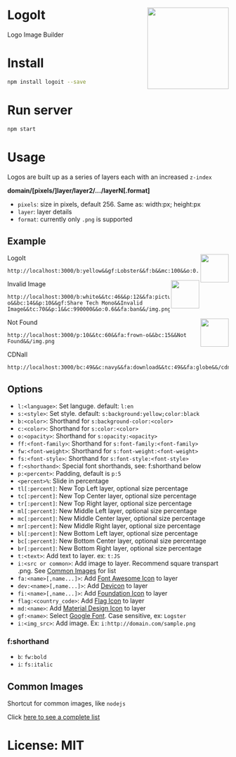 # LogoIt <img src="https://raw.githubusercontent.com/yieme/logoit/master/img/logo.jpg" align="right" height="185" border="0">

Logo Image Builder

# Install

```sh
npm install logoit --save
```

# Run server

```sh
npm start
```

# Usage

Logos are built up as a series of layers each with an increased ```z-index```

**domain/[pixels/]layer/layer2/.../layerN[.format]**

- ```pixels```: size in pixels, default 256. Same as: width:<pixels>px; height:<pixels>px
- ```layer```: layer details
- ```format```: currently only ```.png``` is supported

## Example

<img src="https://raw.githubusercontent.com/yieme/logoit/master/img/logo.jpg" align="right" width="64" border="0">

LogoIt

```
http://localhost:3000/b:yellow&&gf:Lobster&&f:b&&mc:100&&o:0.3&&p:0&&i:nodejs&&tc:50&&o:1&&p:5&&fa:photo&&bc:35&&p:10&&LogoIt&&/logoit.png
```
<img src="https://raw.githubusercontent.com/yieme/logoit/master/img/invalid_image.png" align="right" width="64" border="0">

Invalid Image

```
http://localhost:3000/b:white&&tc:46&&p:12&&fa:picture-o&&bc:14&&p:10&&gf:Share Tech Mono&&Invalid Image&&tc:70&&p:1&&c:990000&&o:0.6&&fa:ban&&/img.png
```

<img src="https://raw.githubusercontent.com/yieme/logoit/master/img/not_found.png" align="right" width="64" border="0">

Not Found

```
http://localhost:3000/p:10&&tc:60&&fa:frown-o&&bc:15&&Not Found&&/img.png
```

CDNall

```
http://localhost:3000/bc:49&&c:navy&&fa:download&&tc:49&&fa:globe&&/cdnall.png
```

## Options

- ```l:<language>```: Set languge. default: ```l:en```
- ```s:<style>```: Set style. default: ```s:background:yellow;color:black```
- ```b:<color>```: Shorthand for ```s:background-color:<color>```
- ```c:<color>```: Shorthand for ```s:color:<color>```
- ```o:<opacity>```: Shorthand for ```s:opacity:<opacity>```
- ```ff:<font-family>```: Shorthand for ```s:font-family:<font-family>```
- ```fw:<font-weight>```: Shorthand for ```s:font-weight:<font-weight>```
- ```fs:<font-style>```: Shorthand for ```s:font-style:<font-style>```
- ```f:<shorthand>```: Special font shorthands, see: f:shorthand below
- ```p:<percent>```: Padding, default is ```p:5```
- ```<percent>%```: Slide in percentage
- ```tl[:percent]```: New Top Left layer, optional size percentage
- ```tc[:percent]```: New Top Center layer, optional size percentage
- ```tr[:percent]```: New Top Right layer, optional size percentage
- ```ml[:percent]```: New Middle Left layer, optional size percentage
- ```mc[:percent]```: New Middle Center layer, optional size percentage
- ```mr[:percent]```: New Middle Right layer, optional size percentage
- ```bl[:percent]```: New Bottom Left layer, optional size percentage
- ```bc[:percent]```: New Bottom Center layer, optional size percentage
- ```br[:percent]```: New Bottom Right layer, optional size percentage
- ```t:<text>```: Add text to layer. ex: ```t:JS```
- ```i:<src or common>```: Add image to layer. Recommend square transpart .png. See [Common Images](https://raw.githubusercontent.com/yieme/logoit/master/images.json) for list
- ```fa:<name>[,name...]>```: Add [Font Awesome Icon](http://fortawesome.github.io/Font-Awesome/icons/) to layer
- ```dev:<name>[,name...]>```: Add [Devicon](https://vorillaz.github.io/devicons/#/cheat) to layer
- ```fi:<name>[,name...]>```: Add [Foundation Icon](http://zurb.com/playground/foundation-icon-fonts-3) to layer
- ```flag:<country_code>```: Add [Flag Icon](https://lipis.github.io/flag-icon-css/) to layer
- ```md:<name>```: Add [Material Design Icon](https://zavoloklom.github.io/material-design-iconic-font/icons.html) to layer
- ```gf:<name>```: Select [Google Font](https://www.google.com/fonts). Case sensitive, ex: ```Logster```
- ```i:<img_src>```: Add image. Ex: ```i:http://domain.com/sample.png```

### f:shorthand

- ```b```: ```fw:bold```
- ```i```: ```fs:italic```


## Common Images

Shortcut for common images, like ```nodejs```

Click [here to see a complete list](https://github.com/yieme/logoit/blob/master/images.json)

# License: MIT
